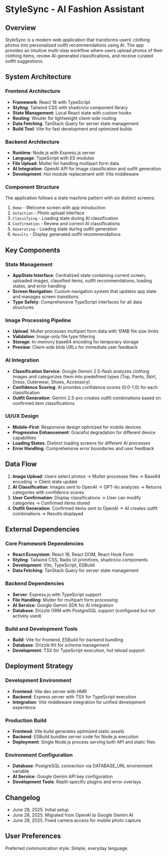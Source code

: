 # StyleSync - AI Fashion Assistant

## Overview

StyleSync is a modern web application that transforms users' clothing photos into personalized outfit recommendations using AI. The app provides an intuitive multi-step workflow where users upload photos of their clothing items, review AI-generated classifications, and receive curated outfit suggestions.

## System Architecture

### Frontend Architecture
- **Framework**: React 18 with TypeScript
- **Styling**: Tailwind CSS with shadcn/ui component library
- **State Management**: Local React state with custom hooks
- **Routing**: Wouter for lightweight client-side routing
- **Data Fetching**: TanStack Query for server state management
- **Build Tool**: Vite for fast development and optimized builds

### Backend Architecture
- **Runtime**: Node.js with Express.js server
- **Language**: TypeScript with ES modules
- **File Upload**: Multer for handling multipart form data
- **AI Integration**: OpenAI API for image classification and outfit generation
- **Development**: Hot module replacement with Vite middleware

### Component Structure
The application follows a state machine pattern with six distinct screens:
1. `Home` - Welcome screen with app introduction
2. `Selection` - Photo upload interface
3. `Classifying` - Loading state during AI classification
4. `Confirmation` - Review and correct AI classifications
5. `Generating` - Loading state during outfit generation
6. `Results` - Display generated outfit recommendations

## Key Components

### State Management
- **AppState Interface**: Centralized state containing current screen, uploaded images, classified items, outfit recommendations, loading states, and error handling
- **Screen Navigation**: Custom navigation system that updates app state and manages screen transitions
- **Type Safety**: Comprehensive TypeScript interfaces for all data structures

### Image Processing Pipeline
- **Upload**: Multer processes multipart form data with 10MB file size limits
- **Validation**: Image-only file type filtering
- **Storage**: In-memory base64 encoding for temporary storage
- **Preview**: Client-side blob URLs for immediate user feedback

### AI Integration
- **Classification Service**: Google Gemini 2.5-flash analyzes clothing images and categorizes them into predefined types (Top, Pants, Skirt, Dress, Outerwear, Shoes, Accessory)
- **Confidence Scoring**: AI provides confidence scores (0.0-1.0) for each classification
- **Outfit Generation**: Gemini 2.5-pro creates outfit combinations based on confirmed item classifications

### UI/UX Design
- **Mobile-First**: Responsive design optimized for mobile devices
- **Progressive Enhancement**: Graceful degradation for different device capabilities
- **Loading States**: Distinct loading screens for different AI processes
- **Error Handling**: Comprehensive error boundaries and user feedback

## Data Flow

1. **Image Upload**: Users select photos → Multer processes files → Base64 encoding → Client state update
2. **AI Classification**: Images sent to OpenAI → GPT-4o analyzes → Returns categories with confidence scores
3. **User Confirmation**: Display classifications → User can modify categories → Confirmed items stored
4. **Outfit Generation**: Confirmed items sent to OpenAI → AI creates outfit combinations → Results displayed

## External Dependencies

### Core Framework Dependencies
- **React Ecosystem**: React 18, React DOM, React Hook Form
- **Styling**: Tailwind CSS, Radix UI primitives, shadcn/ui components
- **Development**: Vite, TypeScript, ESBuild
- **Data Fetching**: TanStack Query for server state management

### Backend Dependencies
- **Server**: Express.js with TypeScript support
- **File Handling**: Multer for multipart form processing
- **AI Service**: Google Gemini SDK for AI integration
- **Database**: Drizzle ORM with PostgreSQL support (configured but not actively used)

### Build and Development Tools
- **Build**: Vite for frontend, ESBuild for backend bundling
- **Database**: Drizzle Kit for schema management
- **Development**: TSX for TypeScript execution, hot reload support

## Deployment Strategy

### Development Environment
- **Frontend**: Vite dev server with HMR
- **Backend**: Express server with TSX for TypeScript execution
- **Integration**: Vite middleware integration for unified development experience

### Production Build
- **Frontend**: Vite build generates optimized static assets
- **Backend**: ESBuild bundles server code for Node.js execution
- **Deployment**: Single Node.js process serving both API and static files

### Environment Configuration
- **Database**: PostgreSQL connection via DATABASE_URL environment variable
- **AI Service**: Google Gemini API key configuration
- **Development Tools**: Replit-specific plugins and error overlays

## Changelog
- June 28, 2025. Initial setup
- June 28, 2025. Migrated from OpenAI to Google Gemini AI
- June 28, 2025. Fixed camera access for mobile photo capture

## User Preferences

Preferred communication style: Simple, everyday language.